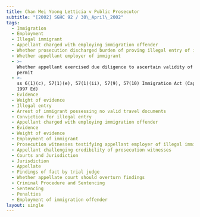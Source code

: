 ```yaml
---
title: Chan Mei Yoong Letticia v Public Prosecutor
subtitle: "[2002] SGHC 92 / 30\_April\_2002"
tags:
  - Immigration
  - Employment
  - Illegal immigrant
  - Appellant charged with employing immigration offender
  - Whether prosecution discharged burden of proving illegal entry of immigrant
  - Whether appellant employer of immigrant
  - >-
    Whether appellant exercised due diligence to ascertain validity of work
    permit
  - >-
    ss 6(1)(c), 57(1)(e), 57(1)(ii), 57(9), 57(10) Immigration Act (Cap 133,
    1997 Ed)
  - Evidence
  - Weight of evidence
  - Illegal entry
  - Arrest of immigrant possessing no valid travel documents
  - Conviction for illegal entry
  - Appellant charged with employing immigration offender
  - Evidence
  - Weight of evidence
  - Employment of immigrant
  - Prosecution witnesses testifying appellant employer of illegal immigrant
  - Appellant challenging credibility of prosecution witnesses
  - Courts and Jurisdiction
  - Jurisdiction
  - Appellate
  - Findings of fact by trial judge
  - Whether appellate court should overturn findings
  - Criminal Procedure and Sentencing
  - Sentencing
  - Penalties
  - Employment of immigration offender
layout: single
---
```


